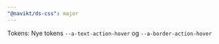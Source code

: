 ```yaml
---
"@navikt/ds-css": major
---
```


Tokens: Nye tokens `--a-text-action-hover` og `--a-border-action-hover`
